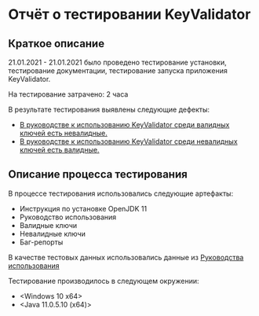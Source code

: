 # Отчёт о тестировании KeyValidator
 ## Краткое описание

21.01.2021 - 21.01.2021 было проведено тестирование установки, тестирование документации, тестирование запуска приложения KeyValidator.

На тестирование затрачено: 2 часа

В результате тестирования выявлены следующие дефекты:
*	[В руководстве к использованию KeyValidator среди валидных ключей есть невалидные.](https://github.com/l0197d/Java.HW-1.1/issues/1)
* [В руководстве к использованию KeyValidator среди невалидных ключей есть валидные.](https://github.com/l0197d/Java.HW-1.1/issues/2)


 ## Описание процесса тестирования

В процессе тестирования использовались следующие артефакты:
* Инструкция по установке OpenJDK 11
* Руководство использования
* Валидные ключи
* Невалидные ключи 
* Баг-репорты


В качестве тестовых данных использовались данные из [Рукoводства использования](https://github.com/netology-code/javaqa-homeworks/blob/master/intro/user-manual.md)


Тестирование производилось в следующем окружении:
 
 - <Windows 10 x64>
 - <Java 11.0.5.10 (x64)>
